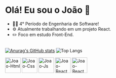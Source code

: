 # Olá! Eu sou o João 👋

- 🧑‍💻 4° Período de Engenharia de Software!
- ⚙️ Atualmente trabalhando em um projeto React.
- ✏️ Foco em estudo Front-End.
## 
<!--API dos gráficos do perfil-->
[![Anurag's GitHub stats](https://github-readme-stats.vercel.app/api?username=Joao-de-Menezes&show_icons=true&theme=dark)](https://github.com/Joao-de-Menezes/github-readme-stats)
![Top Langs](https://github-readme-stats.vercel.app/api/top-langs/?username=Joao-de-Menezes&show_progress=true&size_weight=0.5&count_weight=0.5&layout=compact&theme=dark)
<!--ícones das linguagens-->
<div>
  <img align='center' alt='Joao-Html' height='50' whidth="50" src="https://cdn.jsdelivr.net/gh/devicons/devicon/icons/html5/html5-original.svg">
  <img align='center' alt='Joao-Css' height='50' whidth="50" src="https://cdn.jsdelivr.net/gh/devicons/devicon/icons/css3/css3-original.svg">
  <img align='center' alt='Joao-Js' height='50' whidth="50" src="https://cdn.jsdelivr.net/gh/devicons/devicon/icons/javascript/javascript-original.svg">
  <img align='center' alt='Joao-React' height='50' whidth="50" src="https://cdn.jsdelivr.net/gh/devicons/devicon/icons/react/react-original.svg">
  <img align='center' alt='Joao-React' height='50' whidth="50" src="https://cdn.jsdelivr.net/gh/devicons/devicon/icons/java/java-original.svg">
</div>
